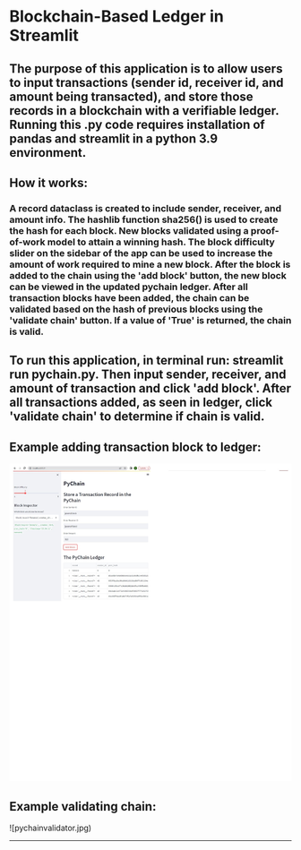 # Blockchain-Based Ledger in Streamlit

## The purpose of this application is to allow users to input transactions (sender id, receiver id, and amount being transacted), and store those records in a blockchain with a verifiable ledger. Running this .py code requires installation of pandas and streamlit in a python 3.9 environment. 

## How it works:

### A record dataclass is created to include sender, receiver, and amount info. The hashlib function sha256() is used to create the hash for each block. New blocks validated using a proof-of-work model to attain a winning hash. The block difficulty slider on the sidebar of the app can be used to increase the amount of work required to mine a new block. After the block is added to the chain using the 'add block' button, the new block can be viewed in the updated pychain ledger. After all transaction blocks have been added, the chain can be validated based on the hash of previous blocks using the 'validate chain' button. If a value of 'True' is returned, the chain is valid.

## To run this application, in terminal run: streamlit run pychain.py. Then input sender, receiver, and amount of transaction and click 'add block'. After all transactions added, as seen in ledger, click 'validate chain' to determine if chain is valid.

## Example adding transaction block to ledger: 

![add transaction block:](pychainledger.jpg)

## Example validating chain:

![pychainvalidator.jpg)

---
